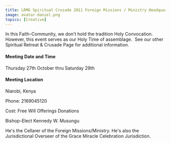 ```yaml
---
title: LRMG Spiritual Crusade 2011 Foreign Missions / Ministry Headquarters
image: avatar-daniel.png
topics: [Creative]
---
```


In this Faith-Community, we don't hold the tradition Holy Convocation. However, this event serves as our Holy Time of assemblage.  See our other Spiritual Retreat & Crusade Page for additional information.

#### Meeting Date and Time
Thursday 27th October thru Saturday 29th

#### Meeting Location
Niarobi, Kenya

Phone: 2169045120

Cost: Free Will Offerings Donations

Bishop-Elect Kennedy W. Musungu

He's the Cellarer of the Foreign Missions/Ministry. He's also the Jurisdictional Overseer of the Grace Miracle Celebration Jurisdiction.

